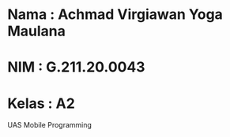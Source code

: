 # Nama : Achmad Virgiawan Yoga Maulana

# NIM : G.211.20.0043

# Kelas : A2

UAS Mobile Programming
